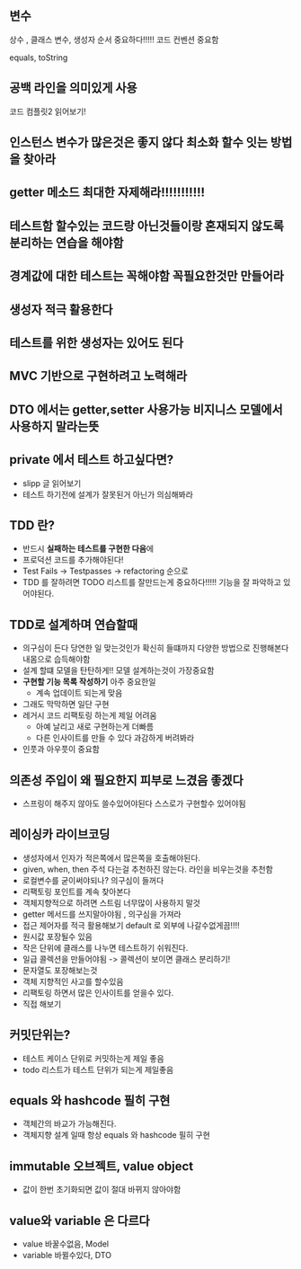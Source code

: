 ## 변수
상수 , 클래스 변수, 생성자 순서 중요하다!!!!!
코드 컨벤션 중요함

equals, toString

## 공백 라인을 의미있게 사용

코드 컴플릿2 읽어보기!

## 인스턴스 변수가 많은것은 좋지 않다 최소화 할수 잇는 방법을 찾아라

## getter 메소드 최대한 자제해라!!!!!!!!!!!

## 테스트함 할수있는 코드랑 아닌것들이랑 혼재되지 않도록 분리하는 연습을 해야함

## 경계값에 대한 테스트는 꼭해야함 꼭필요한것만 만들어라

## 생성자 적극 활용한다

## 테스트를 위한 생성자는 있어도 된다 

## MVC 기반으로 구현하려고 노력해라

## DTO 에서는 getter,setter 사용가능 비지니스 모델에서 사용하지 말라는뜻

## private 에서 테스트 하고싶다면?
- slipp 글 읽어보기
- 테스트 하기전에 설계가 잘못된거 아닌가 의심해봐라

## TDD 란?
- 반드시 **실패하는 테스트를 구현한 다음**에
 - 프로덕션 코드를 추가해야된다!
- Test Fails -> Testpasses -> refactoring  순으로 
- TDD 를 잘하려면 TODO 리스트를 잘만드는게 중요하다!!!!! 기능을 잘 파악하고 있어야된다.


## TDD로 설계하며 연습할때
- 의구심이 든다 당연한 일  맞는것인가 확신히 들떄까지 다양한 방법으로 진행해본다 내몸으로 습득해야함
- 설계 할떄 모델을 탄탄하게!! 모델 설계하는것이 가장중요함
- **구현할 기능 목록 작성하기** 아주 중요한일 
    - 계속 업데이트 되는게 맞음
- 그래도 막막하면 일단 구현
- 레거시 코드 리팩토링 하는게 제일 어려움
    - 아예 날리고 새로 구현하는게 더빠름
    - 다른 인사이트를 만들 수 있다 과감하게 버려봐라
- 인풋과 아우풋이 중요함

## 의존성 주입이 왜 필요한지 피부로 느겼음 좋겠다
- 스프링이 해주지 않아도 쓸수있어야된다 스스로가 구현할수 있어야됨

## 레이싱카 라이브코딩
- 생성자에서 인자가 적은쪽에서 많은쪽을 호출해야된다.
- given, when, then 주석 다는걸 추천하진 않는다. 라인을 비우는것을 추천함
- 로컬변수를 굳이써야되나? 의구심이 들꺼다
- 리팩토링 포인트를 계속 찾아본다
- 객체지향적으로 하려면 스트림 너무많이 사용하지 말것
- getter 메서드를 쓰지말아야됨 , 의구심을 가져라
- 접근 제어자를 적극 활용해보기 default 로 외부에 나갈수없게끔!!!!
- 원시값 포장될수 있음 
- 작은 단위에 클래스를 나누면 테스트하기 쉬워진다.
- 일급 콜렉션을 만들어야됨 -> 콜렉션이 보이면 클래스 분리하기!
- 문자열도 포장해보는것
- 객체 지향적인 사고를 할수있음
- 리팩토링 하면서 많은 인사이트를 얻을수 있다.
- 직접 해보기


## 커밋단위는?
- 테스트 케이스 단위로 커밋하는게 제일 좋음
- todo 리스트가 테스트 단위가 되는게 제일좋음

## equals 와 hashcode 필히 구현
- 객체간의 바교가 가능해진다.
- 객체지향 설계 일때 항상 equals 와 hashcode 필히 구현

## immutable 오브젝트, value object
- 값이 한번 초기화되면 값이 절대 바뀌지 않아야함

## value와 variable 은 다르다
- value 바꿀수없음, Model
- variable 바뀔수있다, DTO

